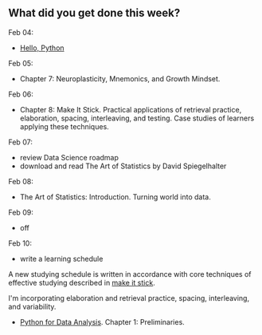 **What did you get done this week?**
-

Feb 04:
- [Hello, Python](https://www.kaggle.com/code/colinmorris/hello-python)

Feb 05:
- Chapter 7: Neuroplasticity, Mnemonics, and Growth Mindset.

Feb 06: 
- Chapter 8: Make It Stick. Practical applications of retrieval practice, elaboration, spacing, interleaving, and testing. Case studies of learners applying these techniques.

Feb 07:
- review Data Science roadmap
- download and read The Art of Statistics by David Spiegelhalter

Feb 08:
- The Art of Statistics: Introduction. Turning world into data.

Feb 09:
- off

Feb 10:
- write a learning schedule

A new studying schedule is written in accordance with core techniques of effective studying described in [make it stick](https://g.co/kgs/TcwSmEZ).

I'm incorporating elaboration and retrieval practice, spacing, interleaving, and variability. 

- [Python for Data Analysis](https://wesmckinney.com/book). Chapter 1: Preliminaries.
